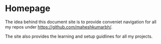 # Homepage

The idea behind this document site is to provide conveniet navigation for all my repos under https://github.com/maheshkumarbh/. 

The site also provides the learning and setup guidlines for all my projects.